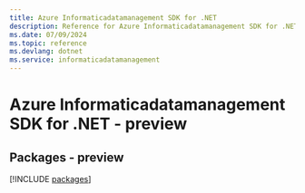 ```yaml
---
title: Azure Informaticadatamanagement SDK for .NET
description: Reference for Azure Informaticadatamanagement SDK for .NET
ms.date: 07/09/2024
ms.topic: reference
ms.devlang: dotnet
ms.service: informaticadatamanagement
---
```

# Azure Informaticadatamanagement SDK for .NET - preview
## Packages - preview
[!INCLUDE [packages](informaticadatamanagement-index.md)]